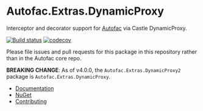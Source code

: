 # Autofac.Extras.DynamicProxy

Interceptor and decorator support for [Autofac](https://autofac.org) via Castle DynamicProxy.

[![Build status](https://ci.appveyor.com/api/projects/status/nx0urssttgc840eo?svg=true)](https://ci.appveyor.com/project/Autofac/autofac-extras-dynamicproxy) [![codecov](https://codecov.io/gh/Autofac/Autofac.Extras.DynamicProxy/branch/develop/graph/badge.svg)](https://codecov.io/gh/Autofac/.Extras.DynamicProxy)

Please file issues and pull requests for this package in this repository rather than in the Autofac core repo.

**BREAKING CHANGE**: As of v4.0.0, the `Autofac.Extras.DynamicProxy2` package is `Autofac.Extras.DynamicProxy`.

- [Documentation](https://autofac.readthedocs.io/en/latest/advanced/interceptors.html)
- [NuGet](https://www.nuget.org/packages/Autofac.Extras.DynamicProxy/)
- [Contributing](https://autofac.readthedocs.io/en/latest/contributors.html)
